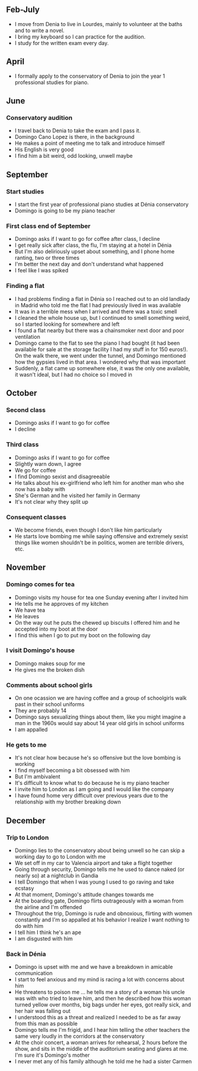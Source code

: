 ## Feb-July

- I move from Denia to live in Lourdes, mainly to volunteer at the baths and to write a novel.
- I bring my keyboard so I can practice for the audition.
- I study for the written exam every day.

## April

- I formally apply to the conservatory of Denia to join the year 1 professional studies for piano.

## June

### Conservatory audition

- I travel back to Denia to take the exam and I pass it.
- Domingo Cano Lopez is there, in the background
- He makes a point of meeting me to talk and introduce himself
- His English is very good
- I find him a bit weird, odd looking, unwell maybe

## September

### Start studies

- I start the first year of professional piano studies at Dénia conservatory
- Domingo is going to be my piano teacher

### First class end of September

- Domingo asks if I want to go for coffee after class, I decline
- I get really sick after class, the flu, I'm staying at a hotel in Dénia
- But I'm also deliriously upset about something, and I phone home ranting, two or three times
- I'm better the next day and don't understand what happened
- I feel like I was spiked

### Finding a flat

- I had problems finding a flat in Dénia so I reached out to an old landlady in Madrid who told me the flat I had previously lived in was available
- It was in a terrible mess when I arrived and there was a toxic smell
- I cleaned the whole house up, but I continued to smell something weird, so I started looking for somewhere and left
- I found a flat nearby but there was a chainsmoker next door and poor ventilation
- Domingo came to the flat to see the piano I had bought (it had been available for sale at the storage facility I had my stuff in for 150 euros!). On the walk there, we went under the tunnel, and Domingo mentioned how the gypsies lived in that area. I wondered why that was important
- Suddenly, a flat came up somewhere else, it was the only one available, it wasn't ideal, but I had no choice so I moved in

## October

### Second class

- Domingo asks if I want to go for coffee
- I decline

### Third class 

- Domingo asks if I want to go for coffee
- Slightly warn down, I agree
- We go for coffee
- I find Domingo sexist and disagreeable
- He talks about his ex-girlfriend who left him for another man who she now has a baby with
- She's German and he visited her family in Germany
- It's not clear why they split up

### Consequent classes

- We become friends, even though I don't like him particularly
- He starts love bombing me while saying offensive and extremely sexist things like women shouldn't be in politics, women are terrible drivers, etc.

## November

### Domingo comes for tea

- Domingo visits my house for tea one Sunday evening after I invited him
- He tells me he approves of my kitchen
- We have tea
- He leaves
- On the way out he puts the chewed up biscuits I offered him and he accepted into my boot at the door
- I find this when I go to put my boot on the following day

### I visit Domingo's house

- Domingo makes soup for me
- He gives me the broken dish

### Comments about school girls

- On one ocassion we are having coffee and a group of schoolgirls walk past in their school uniforms
- They are probably 14
- Domingo says sexualizing things about them, like you might imagine a man in the 1960s would say about 14 year old girls in school uniforms
- I am appalled

### He gets to me

- It's not clear how because he's so offensive but the love bombing is working
- I find myself becoming a bit obsessed with him
- But I'm ambivalent 
- It's difficult to know what to do because he is my piano teacher
- I invite him to London as I am going and I would like the company
- I have found home very difficult over previous years due to the relationship with my brother breaking down

## December

### Trip to London

- Domingo lies to the conservatory about being unwell so he can skip a working day to go to London with me
- We set off in my car to Valencia airport and take a flight together
- Going through security, Domingo tells me he used to dance naked (or nearly so) at a nightclub in Gandia
- I tell Domingo that when I was young I used to go raving and take ecstasy
- At that moment, Domingo's attitude changes towards me
- At the boarding gate, Domingo flirts outrageously with a woman from the airline and I'm offended
- Throughout the trip, Domingo is rude and obnoxious, flirting with women constantly and I'm so appalled at his behavior I realize I want nothing to do with him
- I tell him I think he's an ape
- I am disgusted with him

### Back in Dénia

- Domingo is upset with me and we have a breakdown in amicable communication
- I start to feel anxious and my mind is racing a lot with concerns about him
- He threatens to poison me ... he tells me a story of a woman his uncle was with who tried to leave him, and then he described how this woman turned yellow over months, big bags under her eyes, got really sick, and her hair was falling out
- I understood this as a threat and realized I needed to be as far away from this man as possible
- Domingo tells me I'm frigid, and I hear him telling the other teachers the same very loudly in the corridors at the conservatory
- At the choir concert, a woman arrives for rehearsal, 2 hours before the show, and sits in the middle of the auditorium seating and glares at me. I'm sure it's Domingo's mother
- I never met any of his family although he told me he had a sister Carmen
